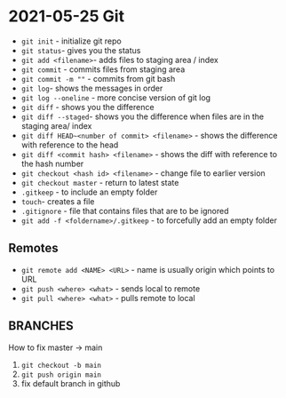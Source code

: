 # 2021-05-25 Git

- `git init` - initialize git repo
- `git status`- gives you the status
- `git add <filename>`- adds files to staging area / index
- `git commit` - commits files from staging area
- `git commit -m ""` - commits from git bash
- `git log`- shows the messages in order
- `git log --oneline` - more concise version of git log
- `git diff` - shows you the difference
- `git diff --staged`- shows you the difference when files are in the staging area/ index
- `git diff HEAD~<number of commit> <filename>` - shows the difference with reference to the head
- `git diff <commit hash> <filename>` - shows the diff with reference to the hash number
- `git checkout <hash id> <filename>` - change file to earlier version
- `git checkout master` - return to latest state
- `.gitkeep` - to include an empty folder
- `touch`- creates a file
- `.gitignore` - file that contains files that are to be ignored
- `git add -f <foldername>/.gitkeep` - to forcefully add an empty folder

## Remotes

- `git remote add <NAME> <URL>` - name is usually origin which points to URL
- `git push <where> <what>` - sends local to remote
- `git pull <where> <what>` - pulls remote to local

## BRANCHES

How to fix master -> main

1. `git checkout -b main`
2. `git push origin main`
3. fix default branch in github
